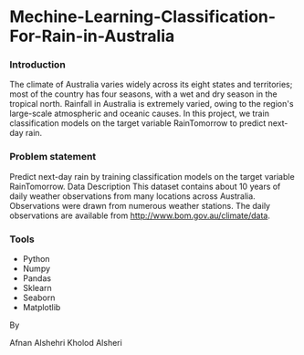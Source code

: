
# Mechine-Learning-Classification-For-Rain-in-Australia 

### Introduction

The climate of Australia varies widely across its eight states and territories; most of the country has four seasons, with a wet and dry season in the tropical north.
Rainfall in Australia is extremely varied, owing to the region's large-scale atmospheric and oceanic causes. In this project, we train classification models on the target variable RainTomorrow to predict next-day rain.



### Problem statement

Predict next-day rain by training classification models on the target variable RainTomorrow.
   Data Description
This dataset contains about 10 years of daily weather observations from many locations across Australia.
Observations were drawn from numerous weather stations. The daily observations are available from http://www.bom.gov.au/climate/data.

 ### Tools

-	Python
-	Numpy
-	Pandas
-	Sklearn
-	Seaborn
-	Matplotlib






By

Afnan Alshehri
Kholod Alsheri

